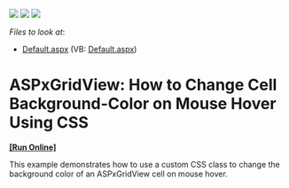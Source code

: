 <!-- default badges list -->
![](https://img.shields.io/endpoint?url=https://codecentral.devexpress.com/api/v1/VersionRange/128533509/13.1.4%2B)
[![](https://img.shields.io/badge/Open_in_DevExpress_Support_Center-FF7200?style=flat-square&logo=DevExpress&logoColor=white)](https://supportcenter.devexpress.com/ticket/details/E20046)
[![](https://img.shields.io/badge/📖_How_to_use_DevExpress_Examples-e9f6fc?style=flat-square)](https://docs.devexpress.com/GeneralInformation/403183)
<!-- default badges end -->
<!-- default file list -->
*Files to look at*:

* [Default.aspx](./CS/WebSite/Default.aspx) (VB: [Default.aspx](./VB/WebSite/Default.aspx))
<!-- default file list end -->
# ASPxGridView: How to Change Cell Background-Color on Mouse Hover Using CSS
<!-- run online -->
**[[Run Online]](https://codecentral.devexpress.com/e20046/)**
<!-- run online end -->


<p>This example demonstrates how to use a custom CSS class to change the background color of an ASPxGridView cell on mouse hover.</p>

<br/>


